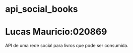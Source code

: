 # api_social_books
# Lucas Mauricio:020869
API de uma rede social para livros que pode ser consumida.

